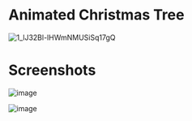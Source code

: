 # Animated Christmas Tree

![1_lJ32Bl-lHWmNMUSiSq17gQ](https://user-images.githubusercontent.com/72864817/171863780-16f7afb7-32a5-4547-a427-23c8a8ed0524.png)

# Screenshots

![image](https://user-images.githubusercontent.com/72864817/174277120-0b69dd1f-8e50-426a-8260-6a43fda400e1.png)

![image](https://user-images.githubusercontent.com/72864817/174277449-15f15418-910f-4e4e-a257-da9a54d94418.png)


